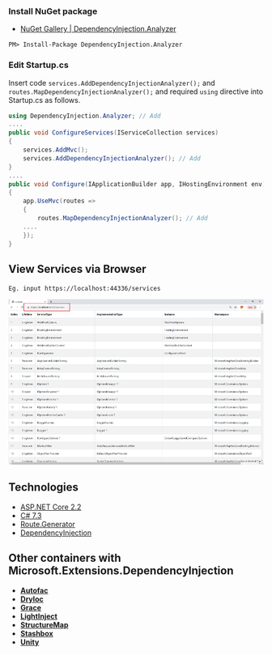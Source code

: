 ### Install NuGet package
- [NuGet Gallery | DependencyInjection.Analyzer](https://www.nuget.org/packages/DependencyInjection.Analyzer)

```
PM> Install-Package DependencyInjection.Analyzer
```

### Edit Startup.cs
Insert code ```services.AddDependencyInjectionAnalyzer();``` and ```routes.MapDependencyInjectionAnalyzer();``` and required ```using``` directive into Startup.cs as follows.

```cs
using DependencyInjection.Analyzer; // Add
....
public void ConfigureServices(IServiceCollection services)
{
    services.AddMvc();
    services.AddDependencyInjectionAnalyzer(); // Add
}
....
public void Configure(IApplicationBuilder app, IHostingEnvironment env)
{
    app.UseMvc(routes =>
    {
        routes.MapDependencyInjectionAnalyzer(); // Add
	....
    });
}
```
## View Services via Browser
```
Eg. input https://localhost:44336/services
```
![screenshot](https://github.com/188867052/DependencyInjection.Analyzer/blob/master/DependencyInjection.Analyzer/services.png)

## Technologies

* [ASP.NET Core 2.2](https://docs.microsoft.com/en-us/aspnet/core)
* [C# 7.3](https://docs.microsoft.com/en-us/dotnet/csharp)
* [Route.Generator](https://github.com/188867052/Route.Generator)
* [DependencyInjection](https://github.com/aspnet/DependencyInjection)

## Other containers with Microsoft.Extensions.DependencyInjection

* [**Autofac**](https://autofac.readthedocs.org/en/latest/integration/aspnetcore.html)
* [**DryIoc**](https://www.nuget.org/packages/DryIoc.Microsoft.DependencyInjection)
* [**Grace**](https://www.nuget.org/packages/Grace.DependencyInjection.Extensions)
* [**LightInject**](https://github.com/seesharper/LightInject.Microsoft.DependencyInjection)
* [**StructureMap**](https://github.com/structuremap/StructureMap.Microsoft.DependencyInjection)
* [**Stashbox**](https://github.com/z4kn4fein/stashbox-extensions-dependencyinjection)
* [**Unity**](https://www.nuget.org/packages/Unity.Microsoft.DependencyInjection/)
